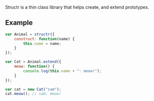 Structr is a thin class library that helps create, and extend prototypes.

## Example


```javascript
var Animal = structr({
	construct: function(name) {
		this.name = name;
	}
});

var Cat = Animal.extend({
	meow: function() {
		console.log(this.name + ": meow!");
	}
});

var cat = new Cat("sam");
cat.meow(); // sam: meow!
```